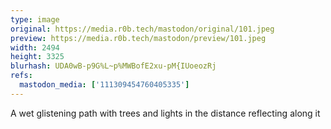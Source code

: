 ```yaml
---
type: image
original: https://media.r0b.tech/mastodon/original/101.jpeg
preview: https://media.r0b.tech/mastodon/preview/101.jpeg
width: 2494
height: 3325
blurhash: UDA0wB-p9G%L~p%MWBofE2xu-pM{IUoeozRj
refs:
  mastodon_media: ['111309454760405335']
---
```


A wet glistening path with trees and lights in the distance reflecting along it 
